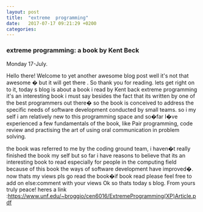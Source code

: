 ```yaml
---
layout: post
title:  "extreme  programming"
date:   2017-07-17 09:21:29 +0200
categories: 
---
```



### extreme  programming: a book by Kent Beck
Monday 17-July.


Hello there! Welcome to yet another awesome blog post well it's not that awesome � but it  will  get there . So thank you for reading.
lets get right on to it, today s blog is about a book i read by Kent back extreme programming 
it's an interesting book i must say besides the fact that its written by one of the best programmers out there�  so the book is conceived to address
the specific needs of software development conducted by small teams. so i my self i am relatively new  to this programming space and so�far I�ve experienced a few fundamentals of the book, like 
Pair programming, code review  and practising the art of using oral communication in problem solving.

the book was referred to me by the coding ground team, i haven�t really finished the book my 
self but so far i have reasons to believe that its an interesting book to read especially for people in the computing field because of this book the ways of software development have improved�. now thats my views pls go read the book�if book read please feel free to add on 
else:comment with your views
Ok so thats today s blog.
From yours truly peace!
heres a link :https://www.unf.edu/~broggio/cen6016/ExtremeProgramming(XP)Article.pdf


